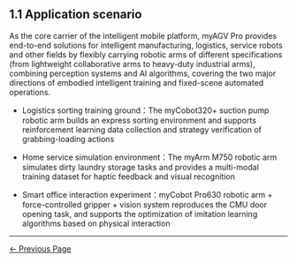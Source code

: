 ## 1.1 Application scenario
As the core carrier of the intelligent mobile platform, myAGV Pro provides end-to-end solutions for intelligent manufacturing, logistics, service robots and other fields by flexibly carrying robotic arms of different specifications (from lightweight collaborative arms to heavy-duty industrial arms), combining perception systems and AI algorithms, covering the two major directions of embodied intelligent training and fixed-scene automated operations.

- Logistics sorting training ground：The myCobot320+ suction pump robotic arm builds an express sorting environment and supports reinforcement learning data collection and strategy verification of grabbing-loading actions

- Home service simulation environment：The myArm M750 robotic arm simulates dirty laundry storage tasks and provides a multi-modal training dataset for haptic feedback and visual recognition

- Smart office interaction experiment：myCobot Pro630 robotic arm + force-controlled gripper + vision system reproduces the CMU door opening task, and supports the optimization of imitation learning algorithms based on physical interaction


---

[← Previous Page](README.md)
